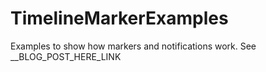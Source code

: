 # TimelineMarkerExamples
Examples to show how markers and notifications work. See __BLOG_POST_HERE_LINK
